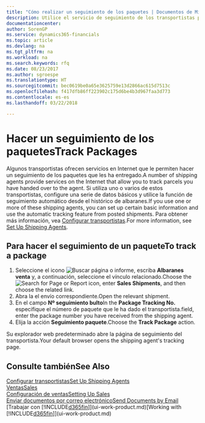 ```yaml
---
title: "Cómo realizar un seguimiento de los paquetes | Documentos de Microsoft"
description: Utilice el servicio de seguimiento de los transportistas para ver el progreso de una entrega.
documentationcenter: 
author: SorenGP
ms.service: dynamics365-financials
ms.topic: article
ms.devlang: na
ms.tgt_pltfrm: na
ms.workload: na
ms.search.keywords: rfq
ms.date: 08/23/2017
ms.author: sgroespe
ms.translationtype: HT
ms.sourcegitcommit: bec0619be0a65e3625759e13d2866ac615d7513c
ms.openlocfilehash: f417dfb86ff223902c175d6be4b3d967faa3d773
ms.contentlocale: es-es
ms.lasthandoff: 03/22/2018

---
```

# <a name="track-packages"></a><span data-ttu-id="b4da5-103">Hacer un seguimiento de los paquetes</span><span class="sxs-lookup"><span data-stu-id="b4da5-103">Track Packages</span></span>
<span data-ttu-id="b4da5-104">Algunos transportistas ofrecen servicios en Internet que le permiten hacer un seguimiento de los paquetes que les ha entregado.</span><span class="sxs-lookup"><span data-stu-id="b4da5-104">A number of shipping agents provide services on the Internet that allow you to track parcels you have handed over to the agent.</span></span> <span data-ttu-id="b4da5-105">Si utiliza uno o varios de estos transportistas, configure una serie de datos básicos y utilice la función de seguimiento automático desde el histórico de albaranes.</span><span class="sxs-lookup"><span data-stu-id="b4da5-105">If you use one or more of these shipping agents, you can set up certain basic information and use the automatic tracking feature from posted shipments.</span></span> <span data-ttu-id="b4da5-106">Para obtener más información, vea [Configurar transportistas](sales-how-to-set-up-shipping-agents.md).</span><span class="sxs-lookup"><span data-stu-id="b4da5-106">For more information, see [Set Up Shipping Agents](sales-how-to-set-up-shipping-agents.md).</span></span>

## <a name="to-track-a-package"></a><span data-ttu-id="b4da5-107">Para hacer el seguimiento de un paquete</span><span class="sxs-lookup"><span data-stu-id="b4da5-107">To track a package</span></span>
1. <span data-ttu-id="b4da5-108">Seleccione el icono ![Buscar página o informe](media/ui-search/search_small.png "icono Buscar página o informe"), escriba **Albaranes venta** y, a continuación, seleccione el vínculo relacionado.</span><span class="sxs-lookup"><span data-stu-id="b4da5-108">Choose the ![Search for Page or Report](media/ui-search/search_small.png "Search for Page or Report icon") icon, enter **Sales Shipments**, and then choose the related link.</span></span>
2. <span data-ttu-id="b4da5-109">Abra la el envío correspondiente.</span><span class="sxs-lookup"><span data-stu-id="b4da5-109">Open the relevant shipment.</span></span>
3. <span data-ttu-id="b4da5-110">En el campo **Nº seguimiento bulto**</span><span class="sxs-lookup"><span data-stu-id="b4da5-110">In the **Package Tracking No.**</span></span> <span data-ttu-id="b4da5-111">especifique el número de paquete que le ha dado el transportista.</span><span class="sxs-lookup"><span data-stu-id="b4da5-111">field, enter the package number you have received from the shipping agent.</span></span>
4. <span data-ttu-id="b4da5-112">Elija la acción **Seguimiento paquete**.</span><span class="sxs-lookup"><span data-stu-id="b4da5-112">Choose the **Track Package** action.</span></span>

<span data-ttu-id="b4da5-113">Su explorador web predeterminado abre la página de seguimiento del transportista.</span><span class="sxs-lookup"><span data-stu-id="b4da5-113">Your default browser opens the shipping agent's tracking page.</span></span>

## <a name="see-also"></a><span data-ttu-id="b4da5-114">Consulte también</span><span class="sxs-lookup"><span data-stu-id="b4da5-114">See Also</span></span>
[<span data-ttu-id="b4da5-115">Configurar transportistas</span><span class="sxs-lookup"><span data-stu-id="b4da5-115">Set Up Shipping Agents</span></span>](sales-how-to-set-up-shipping-agents.md)  
[<span data-ttu-id="b4da5-116">Ventas</span><span class="sxs-lookup"><span data-stu-id="b4da5-116">Sales</span></span>](sales-manage-sales.md)  
[<span data-ttu-id="b4da5-117">Configuración de ventas</span><span class="sxs-lookup"><span data-stu-id="b4da5-117">Setting Up Sales</span></span>](sales-setup-sales.md)  
[<span data-ttu-id="b4da5-118">Enviar documentos por correo electrónico</span><span class="sxs-lookup"><span data-stu-id="b4da5-118">Send Documents by Email</span></span>](ui-how-send-documents-email.md)  
<span data-ttu-id="b4da5-119">[Trabajar con [!INCLUDE[d365fin](includes/d365fin_md.md)]](ui-work-product.md)</span><span class="sxs-lookup"><span data-stu-id="b4da5-119">[Working with [!INCLUDE[d365fin](includes/d365fin_md.md)]](ui-work-product.md)</span></span>

